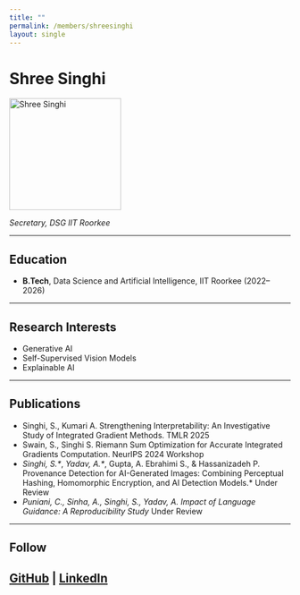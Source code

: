 ```yaml
---
title: ""
permalink: /members/shreesinghi
layout: single
---
```


# Shree Singhi

<img src="{{ site.baseurl }}/assets/images/members/y23/shree.jpeg" width="200" height="200" alt="Shree Singhi">


*Secretary, DSG IIT Roorkee*

---

## Education  
- **B.Tech**, Data Science and Artificial Intelligence, IIT Roorkee (2022–2026)    
---

## Research Interests  
- Generative AI
- Self-Supervised Vision Models
- Explainable AI

---

## Publications  
 
- Singhi, S., Kumari A. Strengthening Interpretability: An Investigative Study of Integrated Gradient Methods. TMLR 2025 
- Swain, S., Singhi S. Riemann Sum Optimization for Accurate Integrated Gradients Computation. NeurIPS 2024 Workshop
- *Singhi, S.\**, *Yadav, A.\**, Gupta, A. Ebrahimi S., & Hassanizadeh P. Provenance Detection for AI-Generated Images: Combining Perceptual Hashing, Homomorphic Encryption, and AI Detection Models.* Under Review
- *Puniani, C., Sinha, A., Singhi, S., Yadav, A. Impact of Language Guidance: A Reproducibility Study* Under Review

---

## Follow
[GitHub](https://github.com/ShreeSinghi) | [LinkedIn](https://www.linkedin.com/in/shree-s-7ab143136/)
---
